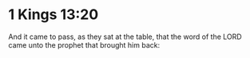 # 1 Kings 13:20

And it came to pass, as they sat at the table, that the word of the LORD came unto the prophet that brought him back: